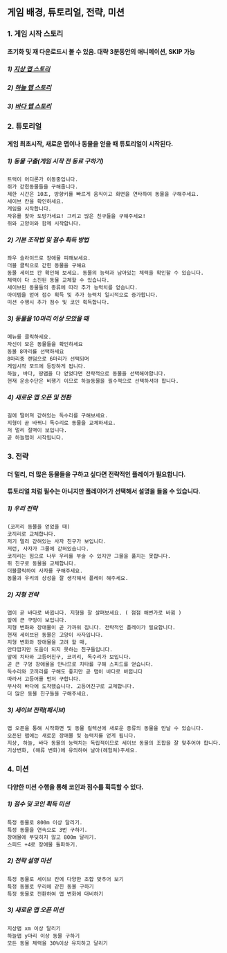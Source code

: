 ## 게임 배경, 튜토리얼, 전략, 미션

### 1. 게임 시작 스토리

#### 초기화 및 재 다운로드시 볼 수 있음. 대략 3분동안의 애니메이션, SKIP 가능

##### 1) [지상 맵 스토리](./지상맵스토리.md)

##### 2) [하늘 맵 스토리](./하늘맵스토리.md)

##### 3) [바다 맵 스토리](./바다맵스토리.md)



### 2. 튜토리얼

#### 게임 최초시작, 새로운 맵이나 동물을 얻을 때 튜토리얼이 시작된다.

##### 1) 동물 구출(게임 시작 전 동료 구하기)
	트럭이 어디론가 이동중입니다.
	쥐가 갇힌동물들을 구해줍니다.
	제한 시간은 10초, 방향키를 빠르게 움직이고 화면을 연타하여 동물을 구해주세요.
	세이브 칸을 확인하세요.
	게임을 시작합니다. 
	자유를 찾아 도망가세요! 그리고 많은 친구들을 구해주세요!
	쥐와 고양이와 함께 시작합니다. 

##### 2) 기본 조작법 및 점수 획득 방법
	좌우 슬라이드로 장애물 피해보세요.
	더블 클릭으로 갇힌 동물을 구해요
	동물 세이브 칸 확인해 보세요. 동물의 능력과 남아있는 체력을 확인할 수 있습니다.
	체력이 다 소진된 동물 교체할 수 있습니다.
	세이브된 동물들의 종류에 따라 추가 능력치를 얻습니다.
	아이템을 얻어 점수 획득 및 추가 능력치 일시적으로 증가합니다.
	미션 수행시 추가 점수 및 코인 획득합니다.
	
##### 3) 동물을 10마리 이상 모았을 때
	메뉴를 클릭하세요.
	자신이 모은 동물들을 확인하세요
	동물 8마리를 선택하세요
	8마리중 랜덤으로 6마리가 선택되며
	게임시작 모드에 등장하게 됩니다.
	하늘, 바다, 땅맵을 다 얻었다면 전략적으로 동물을 선택해야합니다.
	현재 운송수단은 비행기 이므로 하늘동물을 필수적으로 선택하셔야 합니다. 

##### 4) 새로운 맵 오픈 및 전환
	길에 떨어져 갇혀있는 독수리를 구해보세요.
	지형이 곧 바뀌니 독수리로 동물을 교체하세요.
	저 멀리 절벽이 보입니다.
	곧 하늘맵이 시작됩니다.
	
### 3. 전략

#### 더 멀리, 더 많은 동물들을 구하고 싶다면 전략적인 플레이가 필요합니다.
#### 튜토리얼 처럼 필수는 아니지만 플레이어가 선택해서 설명을 들을 수 있습니다.

##### 1) 우리 전략
	(코끼리 동물을 얻었을 때)
	코끼리로 교체합니다.
	저기 멀리 갇혀있는 사자 친구가 보입니다.
	저런, 사자가 그물에 갇혀있습니다. 
	코끼리는 힘으로 나무 우리를 부술 수 있지만 그물을 풀지는 못합니다.
	쥐 친구로 동물을 교체합니다.
	더블클릭하여 사자를 구해주세요.
	동물과 우리의 상성을 잘 생각해서 플레이 해주세요. 

##### 2) 지형 전략
	맵이 곧 바다로 바뀝니다. 지형을 잘 살펴보세요. ( 점점 해변가로 바뀜 )
	앞에 큰 구멍이 보입니다.
	지형 변화와 장애물이 곧 가까워 집니다. 전략적인 플레이가 필요합니다.
	현재 세이브된 동물은 고양이 사자입니다.
	지형 변화와 장애물을 고려 할 때, 
	안타깝지만 도움이 되지 못하는 친구들입니다.
	앞에 치타와 고등어친구, 코끼리, 독수리가 보입니다.
	곧 큰 구멍 장애물을 만나므로 치타를 구해 스피드를 얻습니다.
	독수리와 코끼리를 구해도 좋지만 곧 맵이 바다로 바뀝니다
	따라서 고등어를 먼저 구합니다.
	무사히 바다에 도착했습니다. 고등어친구로 교체합니다.
	더 많은 동물 친구들을 구해주세요.  

##### 3) 세이브 전략(패시브)
	맵 오픈을 통해 시작화면 및 동물 컬렉션에 새로운 종류의 동물을 만날 수 있습니다.
	오픈된 맵에는 새로운 장애물 및 능력치를 얻게 됩니다.
	지상, 하늘, 바다 동물의 능력치는 독립적이므로 세이브 동물의 조합을 잘 맞추어야 합니다.
	기상변화, (해류 변화)에 유의하여 날아(헤험쳐)주세요.


### 4. 미션

#### 다양한 미션 수행을 통해 코인과 점수를 획득할 수 있다.

##### 1) 점수 및 코인 획득 미션
	특정 동물로 800m 이상 달리기.
	특정 동물을 연속으로 3번 구하기.
	장애물에 부딪히지 않고 800m 달리기.
	스피드 +4로 장애물 돌파하기.

##### 2) 전략 설명 미션
	특정 동물로 세이브 칸에 다양한 조합 맞추어 보기
	특정 동물로 우리에 갇힌 동물 구하기
	특정 동물로 전환하여 맵 변화에 대비하기
	
##### 3) 새로운 맵 오픈 미션
	지상맵 xm 이상 달리기
	하늘맵 y마리 이상 동물 구하기
	모든 동물 체력을 30%이상 유지하고 달리기
  
  

